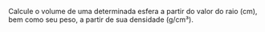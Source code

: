 Calcule o volume de uma determinada esfera a partir do valor do raio (cm), bem como seu peso, a partir de sua densidade (g/cm³).

